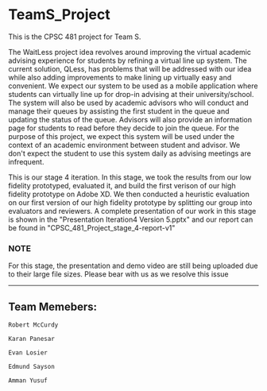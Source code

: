 # TeamS_Project
This is the CPSC 481 project for Team S.  

The WaitLess project idea revolves around improving the virtual academic advising experience for students by refining a virtual line up system. The current solution, QLess, has problems that will be addressed with our idea while also adding improvements to make lining up virtually easy and convenient. We expect our system to be used as a mobile application where students can virtually line up for drop-in advising at their university/school. The system will also be used by academic advisors who will conduct and manage their queues by assisting the first student in the queue and updating the status of the queue. Advisors will also provide an information page for students to read before they decide to join the queue. For the purpose of this project, we expect this system will be used under the context of an academic environment between student and advisor. We don't expect the student to use this system daily as advising meetings are infrequent.

This is our stage 4 iteration.  In this stage, we took the results from our low fidelity prototyped, evaluated it, and build the first verison of our high fidelity prototype on Adobe XD.  We then conducted a heuristic evaluation on our first version of our high fidelity prototype by splitting our group into evaluators and reviewers.  A complete presentation of our work in this stage is shown in the "Presentation Iteration4 Version 5.pptx" and our report can be found in "CPSC_481_Project_stage_4-report-v1"


### NOTE
For this stage, the presentation and demo video are still being uploaded due to their large file sizes.  Please bear with us as we resolve this issue

---
## Team Memebers:
```
Robert McCurdy

Karan Panesar

Evan Losier

Edmund Sayson

Amman Yusuf
```
